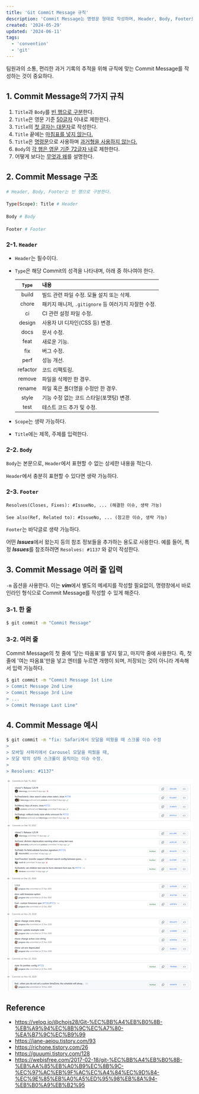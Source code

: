 ```yaml
---
title: 'Git Commit Message 규칙'
description: 'Commit Message는 명령문 형태로 작성하며, Header, Body, Footer로 구성된다. 제목은 50글자 이내, 첫 글자 대문자, 마침표 없이 작성하고, 상세 설명은 Body에 추가하며, 이슈 관련 정보는 Footer에 작성한다.'
created: '2024-05-29'
updated: '2024-06-11'
tags:
  - 'convention'
  - 'git'
---
```


팀원과의 소통, 편리한 과거 기록의 추적을 위해 규칙에 맞는 Commit Message를 작성하는 것이 중요하다.

## 1. Commit Message의 7가지 규칙

1. `Title`과 `Body`를 <u>빈 행으로 구분</u>한다.
1. `Title`은 영문 기준 <u>50글자</u> 이내로 제한한다.
1. `Title`의 <u>첫 글자는 대문자</u>로 작성한다.
1. `Title` 끝에는 <u>마침표를 넣지 않는다.</u>
1. `Title`은 <u>명령문</u>으로 사용하며 <u>과거형을 사용하지 않는다.</u>
1. `Body`의 <u>각 행은 영문 기준 72글자 내</u>로 제한한다.
1. 어떻게 보다는 <u>무엇과 왜</u>를 설명한다.

## 2. Commit Message 구조

```bash
# Header, Body, Footer는 빈 행으로 구분한다.

Type(Scope): Title # Header

Body # Body

Footer # Footer
```

### 2-1. `Header`

- `Header`는 필수이다.
- `Type`은 해당 Commit의 성격을 나타내며, 아래 중 하나여야 한다.

  `Type` | 내용
  :---: | ---
  build | 빌드 관련 파일 수정. 모듈 설치 또는 삭제.
  chore | 패키지 매니저, `.gitignore` 등 여러가지 자잘한 수정.
  ci | CI 관련 설정 파일 수정.
  design | 사용자 UI 디자인(CSS 등) 변경.
  docs | 문서 수정.
  feat | 새로운 기능.
  fix | 버그 수정.
  perf | 성능 개선.
  refactor | 코드 리팩토링.
  remove | 파일을 삭제만 한 경우.
  rename | 파일 혹은 폴더명을 수정만 한 경우.
  style | 기능 수정 없는 코드 스타일(포맷팅) 변경.
  test | 테스트 코드 추가 및 수정.

- `Scope`는 생략 가능하다.
- `Title`에는 제목, 주제를 입력한다.

### 2-2. `Body`

`Body`는 본문으로, `Header`에서 표현할 수 없는 상세한 내용을 적는다.

`Header`에서 충분히 표현할 수 있다면 생략 가능하다.

### 2-3. `Footer`

```text
Resolves(Closes, Fixes): #IssueNo, ... (해결한 이슈, 생략 가능)

See also(Ref, Related to): #IssueNo, ... (참고한 이슈, 생략 가능)
```

`Footer`는 바닥글로 생략 가능하다.

어떤 ***Issues***에서 왔는지 등의 참조 정보들을 추가하는 용도로 사용한다. 예를 들어, 특정 ***Issues***를 참조하려면 `Resolves: #1137` 와 같이 작성한다.

## 3. Commit Message 여러 줄 입력

`-m` 옵션을 사용한다. 이는 ***vim***에서 별도의 메세지를 작성할 필요없이, 명령창에서 바로 인라인 형식으로 Commit Message를 작성할 수 있게 해준다.

### 3-1. 한 줄

```bash
$ git commit -m "Commit Message"
```

### 3-2. 여러 줄

Commit Message의 첫 줄에 '닫는 따옴표'를 넣지 말고, 마지막 줄에 사용한다. 즉, 첫 줄에 '여는 따옴표'만을 넣고 엔터를 누르면 개행이 되며, 저장되는 것이 아니라 계속해서 입력 가능하다.

```bash
$ git commit -m "Commit Message 1st Line
> Commit Message 2nd Line
> Commit Message 3rd Line
> ...
> Commit Message Last Line"
```

## 4. Commit Message 예시

```bash
$ git commit -m "fix: Safari에서 모달을 띄웠을 때 스크롤 이슈 수정
>
> 모바일 사파리에서 Carousel 모달을 띄웠을 때,
> 모달 밖의 상하 스크롤이 움직이는 이슈 수정.
>
> Resolves: #1137"
```

![Ailbaba Fusion commit](/public/images/posts/convention-of-git-commit-message/1.webp?raw=true "Ailbaba Fusion commit")
![NHN tui.calendar commit](/public/images/posts/convention-of-git-commit-message/2.webp?raw=true "NHN tui.calendar commit")

## Reference

- <https://velog.io/@chojs28/Git-%EC%BB%A4%EB%B0%8B-%EB%A9%94%EC%8B%9C%EC%A7%80-%EA%B7%9C%EC%B9%99>
- <https://jane-aeiou.tistory.com/93>
- <https://richone.tistory.com/26>
- <https://guuumi.tistory.com/128>
- <https://webisfree.com/2017-02-18/git-%EC%BB%A4%EB%B0%8B-%EB%AA%85%EB%A0%B9%EC%8B%9C-%EC%97%AC%EB%9F%AC%EC%A4%84%EC%9D%84-%EC%9E%85%EB%A0%A5%ED%95%98%EB%8A%94-%EB%B0%A9%EB%B2%95>
